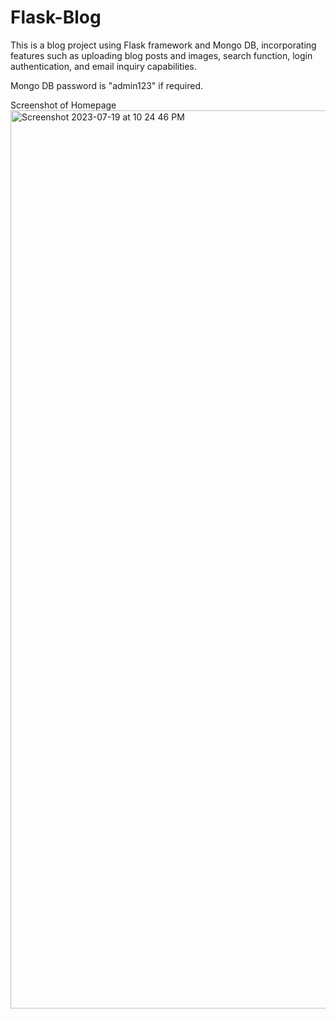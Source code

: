# Flask-Blog

This is a blog project using Flask framework and Mongo DB, incorporating features such as uploading blog posts and images, search function, login authentication, and email inquiry capabilities.

Mongo DB password is "admin123" if required.

Screenshot of Homepage
<img width="1437" alt="Screenshot 2023-07-19 at 10 24 46 PM" src="https://github.com/elliehkim/flask-blog/assets/84781000/6cee8ac2-268e-4d80-9d0d-89d573118a57">
